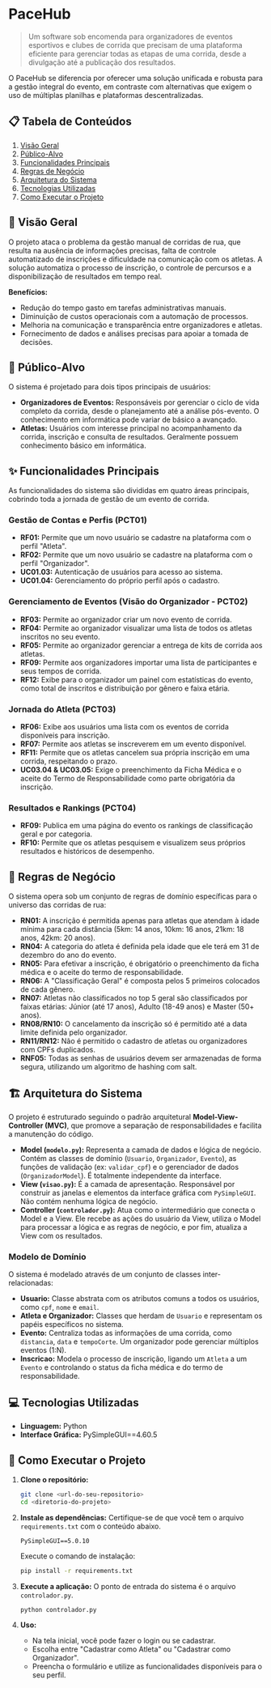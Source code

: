 # PaceHub

> Um software sob encomenda para organizadores de eventos esportivos e clubes de corrida que precisam de uma plataforma eficiente para gerenciar todas as etapas de uma corrida, desde a divulgação até a publicação dos resultados.

O PaceHub se diferencia por oferecer uma solução unificada e robusta para a gestão integral do evento, em contraste com alternativas que exigem o uso de múltiplas planilhas e plataformas descentralizadas.

## 📋 Tabela de Conteúdos
1. [Visão Geral](#-visão-geral)
2. [Público-Alvo](#-público-alvo)
3. [Funcionalidades Principais](#-funcionalidades-principais)
4. [Regras de Negócio](#-regras-de-negócio)
5. [Arquitetura do Sistema](#-arquitetura-do-sistema)
6. [Tecnologias Utilizadas](#-tecnologias-utilizadas)
7. [Como Executar o Projeto](#-como-executar-o-projeto)

## 🎯 Visão Geral

O projeto ataca o problema da gestão manual de corridas de rua, que resulta na ausência de informações precisas, falta de controle automatizado de inscrições e dificuldade na comunicação com os atletas. A solução automatiza o processo de inscrição, o controle de percursos e a disponibilização de resultados em tempo real.

**Benefícios:**
* Redução do tempo gasto em tarefas administrativas manuais.
* Diminuição de custos operacionais com a automação de processos.
* Melhoria na comunicação e transparência entre organizadores e atletas.
* Fornecimento de dados e análises precisas para apoiar a tomada de decisões.

## 👥 Público-Alvo

O sistema é projetado para dois tipos principais de usuários:

* **Organizadores de Eventos:** Responsáveis por gerenciar o ciclo de vida completo da corrida, desde o planejamento até a análise pós-evento. O conhecimento em informática pode variar de básico a avançado.
* **Atletas:** Usuários com interesse principal no acompanhamento da corrida, inscrição e consulta de resultados. Geralmente possuem conhecimento básico em informática.

## ✨ Funcionalidades Principais

As funcionalidades do sistema são divididas em quatro áreas principais, cobrindo toda a jornada de gestão de um evento de corrida.

### Gestão de Contas e Perfis (PCT01)
* **RF01:** Permite que um novo usuário se cadastre na plataforma com o perfil "Atleta".
* **RF02:** Permite que um novo usuário se cadastre na plataforma com o perfil "Organizador".
* **UC01.03:** Autenticação de usuários para acesso ao sistema.
* **UC01.04:** Gerenciamento do próprio perfil após o cadastro.

### Gerenciamento de Eventos (Visão do Organizador - PCT02)
* **RF03:** Permite ao organizador criar um novo evento de corrida.
* **RF04:** Permite ao organizador visualizar uma lista de todos os atletas inscritos no seu evento.
* **RF05:** Permite ao organizador gerenciar a entrega de kits de corrida aos atletas.
* **RF09:** Permite aos organizadores importar uma lista de participantes e seus tempos de corrida.
* **RF12:** Exibe para o organizador um painel com estatísticas do evento, como total de inscritos e distribuição por gênero e faixa etária.

### Jornada do Atleta (PCT03)
* **RF06:** Exibe aos usuários uma lista com os eventos de corrida disponíveis para inscrição.
* **RF07:** Permite aos atletas se inscreverem em um evento disponível.
* **RF11:** Permite que os atletas cancelem sua própria inscrição em uma corrida, respeitando o prazo.
* **UC03.04 & UC03.05:** Exige o preenchimento da Ficha Médica e o aceite do Termo de Responsabilidade como parte obrigatória da inscrição.

### Resultados e Rankings (PCT04)
* **RF09:** Publica em uma página do evento os rankings de classificação geral e por categoria.
* **RF10:** Permite que os atletas pesquisem e visualizem seus próprios resultados e históricos de desempenho.

## 📜 Regras de Negócio

O sistema opera sob um conjunto de regras de domínio específicas para o universo das corridas de rua:

* **RN01:** A inscrição é permitida apenas para atletas que atendam à idade mínima para cada distância (5km: 14 anos, 10km: 16 anos, 21km: 18 anos, 42km: 20 anos).
* **RN04:** A categoria do atleta é definida pela idade que ele terá em 31 de dezembro do ano do evento.
* **RN05:** Para efetivar a inscrição, é obrigatório o preenchimento da ficha médica e o aceite do termo de responsabilidade.
* **RN06:** A "Classificação Geral" é composta pelos 5 primeiros colocados de cada gênero.
* **RN07:** Atletas não classificados no top 5 geral são classificados por faixas etárias: Júnior (até 17 anos), Adulto (18-49 anos) e Master (50+ anos).
* **RN08/RN10:** O cancelamento da inscrição só é permitido até a data limite definida pelo organizador.
* **RN11/RN12:** Não é permitido o cadastro de atletas ou organizadores com CPFs duplicados.
* **RNF05:** Todas as senhas de usuários devem ser armazenadas de forma segura, utilizando um algoritmo de hashing com salt.

## 🏗️ Arquitetura do Sistema

O projeto é estruturado seguindo o padrão arquitetural **Model-View-Controller (MVC)**, que promove a separação de responsabilidades e facilita a manutenção do código.

* **Model (`modelo.py`):** Representa a camada de dados e lógica de negócio. Contém as classes de domínio (`Usuario`, `Organizador`, `Evento`), as funções de validação (ex: `validar_cpf`) e o gerenciador de dados (`OrganizadorModel`). É totalmente independente da interface.
* **View (`visao.py`):** É a camada de apresentação. Responsável por construir as janelas e elementos da interface gráfica com `PySimpleGUI`. Não contém nenhuma lógica de negócio.
* **Controller (`controlador.py`):** Atua como o intermediário que conecta o Model e a View. Ele recebe as ações do usuário da View, utiliza o Model para processar a lógica e as regras de negócio, e por fim, atualiza a View com os resultados.

### Modelo de Domínio
O sistema é modelado através de um conjunto de classes inter-relacionadas:
* **Usuario:** Classe abstrata com os atributos comuns a todos os usuários, como `cpf`, `nome` e `email`.
* **Atleta e Organizador:** Classes que herdam de `Usuario` e representam os papéis específicos no sistema.
* **Evento:** Centraliza todas as informações de uma corrida, como `distancia`, `data` e `tempoCorte`. Um organizador pode gerenciar múltiplos eventos (1:N).
* **Inscricao:** Modela o processo de inscrição, ligando um `Atleta` a um `Evento` e controlando o status da ficha médica e do termo de responsabilidade.

## 💻 Tecnologias Utilizadas

* **Linguagem:** Python
* **Interface Gráfica:** PySimpleGUI==4.60.5

## 🚀 Como Executar o Projeto

1.  **Clone o repositório:**
    ```bash
    git clone <url-do-seu-repositorio>
    cd <diretorio-do-projeto>
    ```

2.  **Instale as dependências:**
    Certifique-se de que você tem o arquivo `requirements.txt` com o conteúdo abaixo.
    ```
    PySimpleGUI==5.0.10
    ```
    Execute o comando de instalação:
    ```bash
    pip install -r requirements.txt
    ```

3.  **Execute a aplicação:**
    O ponto de entrada do sistema é o arquivo `controlador.py`.
    ```bash
    python controlador.py
    ```

4.  **Uso:**
    * Na tela inicial, você pode fazer o login ou se cadastrar.
    * Escolha entre "Cadastrar como Atleta" ou "Cadastrar como Organizador".
    * Preencha o formulário e utilize as funcionalidades disponíveis para o seu perfil.

